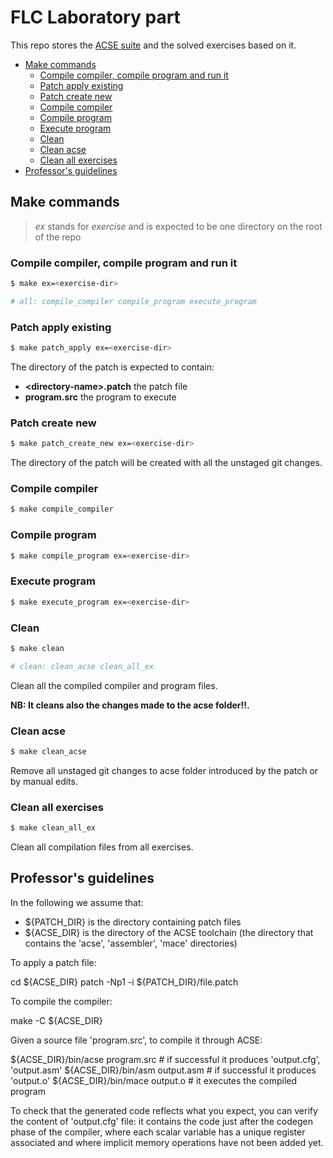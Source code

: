 # FLC Laboratory part

This repo stores the [ACSE suite] and the solved exercises based on it.


- [Make commands](#make-commands)
	- [Compile compiler, compile program and run it](#compile-compiler-compile-program-and-run-it)
	- [Patch apply existing](#patch-apply-existing)
	- [Patch create new](#patch-create-new)
	- [Compile compiler](#compile-compiler)
	- [Compile program](#compile-program)
	- [Execute program](#execute-program)
	- [Clean](#clean)
	- [Clean acse](#clean-acse)
	- [Clean all exercises](#clean-all-exercises)
- [Professor's guidelines](#professors-guidelines)


## Make commands

> *ex* stands for *exercise* and is expected to be one directory on the root of the repo

### Compile compiler, compile program and run it

```bash
$ make ex=<exercise-dir>

# all: compile_compiler compile_program execute_program
```

### Patch apply existing

```bash
$ make patch_apply ex=<exercise-dir>
```
The directory of the patch is expected to contain:

- __\<directory-name\>.patch__ the patch file
- __program.src__ the program to execute

### Patch create new

```bash
$ make patch_create_new ex=<exercise-dir>
```

The directory of the patch will be created with all the unstaged git changes.

### Compile compiler

```bash
$ make compile_compiler
```

### Compile program

```bash
$ make compile_program ex=<exercise-dir>
```

### Execute program

```bash
$ make execute_program ex=<exercise-dir>
```

### Clean

```bash
$ make clean

# clean: clean_acse clean_all_ex
```
Clean all the compiled compiler and program files.

**NB: It cleans also the changes made to the acse folder!!.**


### Clean acse

```bash
$ make clean_acse
```
Remove all unstaged git changes to acse folder introduced by the patch or by manual edits.

### Clean all exercises

```bash
$ make clean_all_ex
```
Clean all compilation files from all exercises.

## Professor's guidelines

In the following we assume that:
*   ${PATCH_DIR} is the directory containing patch files
*   ${ACSE_DIR} is the directory of the ACSE toolchain (the directory that
    contains the 'acse', 'assembler', 'mace' directories)

To apply a patch file:

  cd ${ACSE_DIR}
  patch -Np1 -i ${PATCH_DIR}/file.patch


To compile the compiler:

  make -C ${ACSE_DIR}

Given a source file 'program.src', to compile it through ACSE:

  ${ACSE_DIR}/bin/acse program.src   # if successful it produces 'output.cfg', 'output.asm'
  ${ACSE_DIR}/bin/asm output.asm     # if successful it produces 'output.o'
  ${ACSE_DIR}/bin/mace output.o      # it executes the compiled program

To check that the generated code reflects what you expect, you can verify the
content of 'output.cfg' file: it contains the code just after the codegen phase
of the compiler, where each scalar variable has a unique register associated
and where implicit memory operations have not been added yet.


[ACSE suite]: https://github.com/zerbfra/acse
